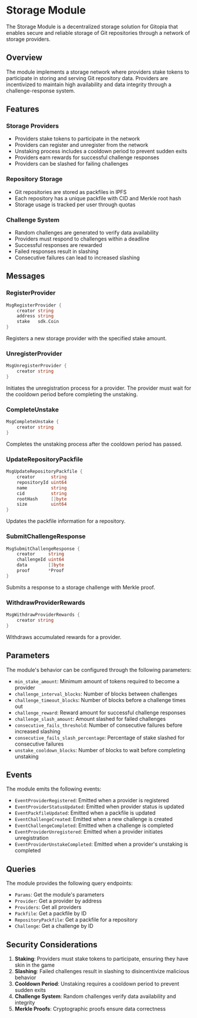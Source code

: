 # Storage Module

The Storage Module is a decentralized storage solution for Gitopia that enables secure and reliable storage of Git repositories through a network of storage providers.

## Overview

The module implements a storage network where providers stake tokens to participate in storing and serving Git repository data. Providers are incentivized to maintain high availability and data integrity through a challenge-response system.

## Features

### Storage Providers
- Providers stake tokens to participate in the network
- Providers can register and unregister from the network
- Unstaking process includes a cooldown period to prevent sudden exits
- Providers earn rewards for successful challenge responses
- Providers can be slashed for failing challenges

### Repository Storage
- Git repositories are stored as packfiles in IPFS
- Each repository has a unique packfile with CID and Merkle root hash
- Storage usage is tracked per user through quotas

### Challenge System
- Random challenges are generated to verify data availability
- Providers must respond to challenges within a deadline
- Successful responses are rewarded
- Failed responses result in slashing
- Consecutive failures can lead to increased slashing

## Messages

### RegisterProvider
```go
MsgRegisterProvider {
    creator string
    address string
    stake   sdk.Coin
}
```
Registers a new storage provider with the specified stake amount.

### UnregisterProvider
```go
MsgUnregisterProvider {
    creator string
}
```
Initiates the unregistration process for a provider. The provider must wait for the cooldown period before completing the unstaking.

### CompleteUnstake
```go
MsgCompleteUnstake {
    creator string
}
```
Completes the unstaking process after the cooldown period has passed.

### UpdateRepositoryPackfile
```go
MsgUpdateRepositoryPackfile {
    creator      string
    repositoryId uint64
    name         string
    cid          string
    rootHash     []byte
    size         uint64
}
```
Updates the packfile information for a repository.

### SubmitChallengeResponse
```go
MsgSubmitChallengeResponse {
    creator     string
    challengeId uint64
    data        []byte
    proof       *Proof
}
```
Submits a response to a storage challenge with Merkle proof.

### WithdrawProviderRewards
```go
MsgWithdrawProviderRewards {
    creator string
}
```
Withdraws accumulated rewards for a provider.

## Parameters

The module's behavior can be configured through the following parameters:

- `min_stake_amount`: Minimum amount of tokens required to become a provider
- `challenge_interval_blocks`: Number of blocks between challenges
- `challenge_timeout_blocks`: Number of blocks before a challenge times out
- `challenge_reward`: Reward amount for successful challenge responses
- `challenge_slash_amount`: Amount slashed for failed challenges
- `consecutive_fails_threshold`: Number of consecutive failures before increased slashing
- `consecutive_fails_slash_percentage`: Percentage of stake slashed for consecutive failures
- `unstake_cooldown_blocks`: Number of blocks to wait before completing unstaking

## Events

The module emits the following events:

- `EventProviderRegistered`: Emitted when a provider is registered
- `EventProviderStatusUpdated`: Emitted when provider status is updated
- `EventPackfileUpdated`: Emitted when a packfile is updated
- `EventChallengeCreated`: Emitted when a new challenge is created
- `EventChallengeCompleted`: Emitted when a challenge is completed
- `EventProviderUnregistered`: Emitted when a provider initiates unregistration
- `EventProviderUnstakeCompleted`: Emitted when a provider's unstaking is completed

## Queries

The module provides the following query endpoints:

- `Params`: Get the module's parameters
- `Provider`: Get a provider by address
- `Providers`: Get all providers
- `Packfile`: Get a packfile by ID
- `RepositoryPackfile`: Get a packfile for a repository
- `Challenge`: Get a challenge by ID

## Security Considerations

1. **Staking**: Providers must stake tokens to participate, ensuring they have skin in the game
2. **Slashing**: Failed challenges result in slashing to disincentivize malicious behavior
3. **Cooldown Period**: Unstaking requires a cooldown period to prevent sudden exits
4. **Challenge System**: Random challenges verify data availability and integrity
5. **Merkle Proofs**: Cryptographic proofs ensure data correctness
